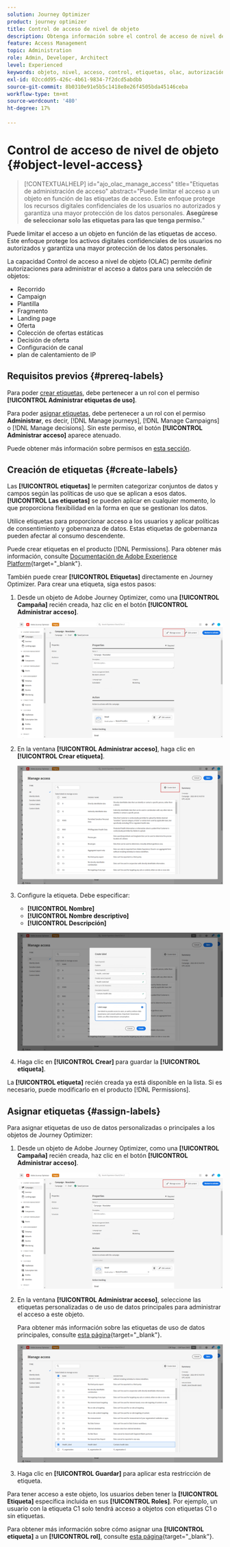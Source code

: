 ```yaml
---
solution: Journey Optimizer
product: journey optimizer
title: Control de acceso de nivel de objeto
description: Obtenga información sobre el control de acceso de nivel de objeto que le permite definir autorizaciones para administrar el acceso a datos a una selección de objetos
feature: Access Management
topic: Administration
role: Admin, Developer, Architect
level: Experienced
keywords: objeto, nivel, acceso, control, etiquetas, olac, autorización
exl-id: 02ccdd95-426c-4b61-9834-7f2dcd5abdbb
source-git-commit: 8b0310e91e5b5c1418e8e26f4505bda45146ceba
workflow-type: tm+mt
source-wordcount: '480'
ht-degree: 17%

---
```


# Control de acceso de nivel de objeto {#object-level-access}

>[!CONTEXTUALHELP]
>id="ajo_olac_manage_access"
>title="Etiquetas de administración de acceso"
>abstract="Puede limitar el acceso a un objeto en función de las etiquetas de acceso. Este enfoque protege los recursos digitales confidenciales de los usuarios no autorizados y garantiza una mayor protección de los datos personales. **Asegúrese de seleccionar solo las etiquetas para las que tenga permiso.**"

Puede limitar el acceso a un objeto en función de las etiquetas de acceso. Este enfoque protege los activos digitales confidenciales de los usuarios no autorizados y garantiza una mayor protección de los datos personales.

La capacidad Control de acceso a nivel de objeto (OLAC) permite definir autorizaciones para administrar el acceso a datos para una selección de objetos:

*  Recorrido 
* Campaign
* Plantilla
* Fragmento
* Landing page
* Oferta
* Colección de ofertas estáticas
* Decisión de oferta
* Configuración de canal
* plan de calentamiento de IP


## Requisitos previos {#prereq-labels}

Para poder [crear etiquetas](#create-labels), debe pertenecer a un rol con el permiso **[!UICONTROL Administrar etiquetas de uso]**.

Para poder [asignar etiquetas](#assign-labels), debe pertenecer a un rol con el permiso **Administrar**, es decir, [!DNL Manage journeys], [!DNL Manage Campaigns] o [!DNL Manage decisions]. Sin este permiso, el botón **[!UICONTROL Administrar acceso]** aparece atenuado.

Puede obtener más información sobre permisos en [esta sección](../administration/permissions.md).

## Creación de etiquetas {#create-labels}

Las **[!UICONTROL etiquetas]** le permiten categorizar conjuntos de datos y campos según las políticas de uso que se aplican a esos datos. **[!UICONTROL Las etiquetas]** se pueden aplicar en cualquier momento, lo que proporciona flexibilidad en la forma en que se gestionan los datos.

Utilice etiquetas para proporcionar acceso a los usuarios y aplicar políticas de consentimiento y gobernanza de datos. Estas etiquetas de gobernanza pueden afectar al consumo descendente.

Puede crear etiquetas en el producto [!DNL Permissions]. Para obtener más información, consulte [Documentación de Adobe Experience Platform](https://experienceleague.adobe.com/docs/experience-platform/access-control/abac/permissions-ui/labels.html){target="_blank"}.

También puede crear **[!UICONTROL Etiquetas]** directamente en Journey Optimizer. Para crear una etiqueta, siga estos pasos:

1. Desde un objeto de Adobe Journey Optimizer, como una **[!UICONTROL Campaña]** recién creada, haz clic en el botón **[!UICONTROL Administrar acceso]**.

   ![Botón Administrar acceso en Adobe Journey Optimizer](assets/olac_1.png)

1. En la ventana **[!UICONTROL Administrar acceso]**, haga clic en **[!UICONTROL Crear etiqueta]**.

   ![](assets/olac_2.png)

1. Configure la etiqueta. Debe especificar:

   * **[!UICONTROL Nombre]**
   * **[!UICONTROL Nombre descriptivo]**
   * **[!UICONTROL Descripción]**

   ![Campos de configuración de etiquetas](assets/olac_3.png)

1. Haga clic en **[!UICONTROL Crear]** para guardar la **[!UICONTROL etiqueta]**.

La **[!UICONTROL etiqueta]** recién creada ya está disponible en la lista. Si es necesario, puede modificarlo en el producto [!DNL Permissions].

## Asignar etiquetas {#assign-labels}

Para asignar etiquetas de uso de datos personalizadas o principales a los objetos de Journey Optimizer:

1. Desde un objeto de Adobe Journey Optimizer, como una **[!UICONTROL Campaña]** recién creada, haz clic en el botón **[!UICONTROL Administrar acceso]**.

   ![Botón Administrar acceso en Adobe Journey Optimizer](assets/olac_1.png)

1. En la ventana **[!UICONTROL Administrar acceso]**, seleccione las etiquetas personalizadas o de uso de datos principales para administrar el acceso a este objeto.

   Para obtener más información sobre las etiquetas de uso de datos principales, consulte [esta página](https://experienceleague.adobe.com/docs/experience-platform/data-governance/labels/reference.html?lang=es){target="_blank"}.

   ![](assets/olac_4.png)

1. Haga clic en **[!UICONTROL Guardar]** para aplicar esta restricción de etiqueta.

Para tener acceso a este objeto, los usuarios deben tener la **[!UICONTROL Etiqueta]** específica incluida en sus **[!UICONTROL Roles]**. Por ejemplo, un usuario con la etiqueta C1 solo tendrá acceso a objetos con etiquetas C1 o sin etiquetas.

Para obtener más información sobre cómo asignar una **[!UICONTROL etiqueta]** a un **[!UICONTROL rol]**, consulte [esta página](https://experienceleague.adobe.com/docs/experience-platform/access-control/abac/permissions-ui/permissions.html#manage-labels-for-a-role){target="_blank"}.
